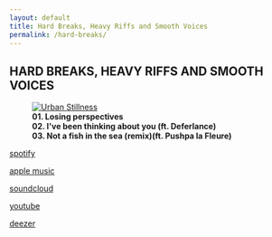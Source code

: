 ```yaml
---
layout: default
title: Hard Breaks, Heavy Riffs and Smooth Voices
permalink: /hard-breaks/
---
```


<section class="image-gallery">
  <h2 class="gallery-title">HARD BREAKS, HEAVY RIFFS AND SMOOTH VOICES</h2>
  <!-- <p class="gallery-description">A curated selection of recent pieces. Click an image to view it larger.</p> -->
  <div class="gallery-images">
    <figure>
      <a href="https://too.fm/hardbreaks_heavyriffs_smoothvoices" target="_blank">
        <img src="/images/hard_breaks_site.png" alt="Urban Stillness">
      </a>
      <figcaption>
        <strong>01. Losing perspectives<br>
        02. I've been thinking about you (ft. Deferlance)<br>
        03. Not a fish in the sea (remix)(ft. Pushpa la Fleure)</strong>
      </figcaption>
    </figure>
  </div>
  <div class="main">
    <p><a href="https://open.spotify.com/intl-fr/album/7MPtZ1cdDGl9JGd5CP5qBP" target="_blank">spotify</a></p>
    <p><a href="https://music.apple.com/us/artist/nebru/1751612682" target="_blank">apple music</a></p>
    <p><a href="https://soundcloud.com/nebru/sets/hard-breaks-heavy-riffs-smooth-voices" target="_blank">soundcloud</a></p>
    <p><a href="https://youtu.be/IBwFvARZpIg">youtube</a></p>
    <p><a href="https://www.deezer.com/fr/album/706087641" target="_blank">deezer</a></p>
  </div>
</section>
